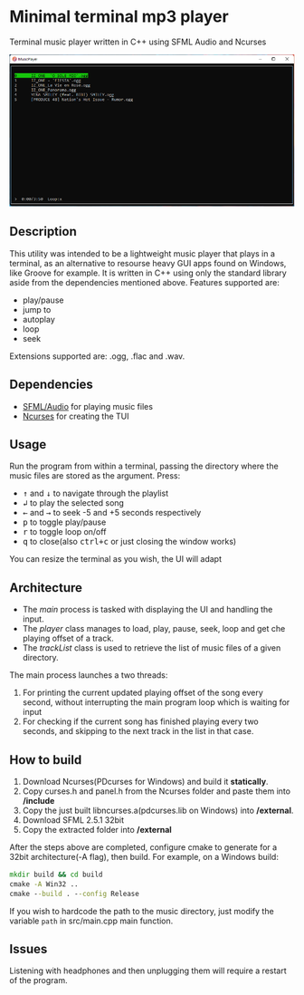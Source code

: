 # Minimal terminal mp3 player

Terminal music player written in C++ using SFML Audio and Ncurses

![alt text](assets/example.png "UI of the program")

## Description
This utility was intended to be a lightweight music player that plays in a terminal, as an alternative to resourse heavy GUI apps found on Windows, like Groove for example.
It is written in C++ using only the standard library aside from the dependencies mentioned above.
Features supported are: 
* play/pause
* jump to
* autoplay
* loop
* seek

Extensions supported are: .ogg, .flac and .wav.

## Dependencies
* [SFML/Audio](https://www.sfml-dev.org/) for playing music files
* [Ncurses](https://invisible-island.net/ncurses/) for creating the TUI

## Usage
Run the program from within a terminal, passing the directory where the music files are stored as the argument.
Press:
* <kbd>↑</kbd> and <kbd>↓</kbd> to navigate through the playlist
* <kbd>↲</kbd> to play the selected song
* <kbd>←</kbd> and <kbd>→</kbd> to seek -5 and +5 seconds respectively
* <kbd>p</kbd> to toggle play/pause
* <kbd>r</kbd> to toggle loop on/off
* <kbd>q</kbd> to close(also <kbd>ctrl+c</kbd> or just closing the window works)

You can resize the terminal as you wish, the UI will adapt

## Architecture
* The *main* process is tasked with displaying the UI and handling the input.
* The *player* class manages to load, play, pause, seek, loop and get che playing offset of a track.
* The *trackList* class is used to retrieve the list of music files of a given directory.

The main process launches a two threads:
1. For printing the current updated playing offset of the song every second, without interrupting the main program loop which is waiting for input
2. For checking if the current song has finished playing every two seconds, and skipping to the next track in the list in that case.

## How to build
1. Download Ncurses(PDcurses for Windows) and build it **statically**.
2. Copy curses.h and panel.h from the Ncurses folder and paste them into **/include**
3. Copy the just built libncurses.a(pdcurses.lib on Windows) into **/external**. 
4. Download SFML 2.5.1 32bit
4. Copy the extracted folder into **/external**

After the steps above are completed, configure cmake to generate for a 32bit architecture(-A flag), then build.
For example, on a Windows build:
```cmd
mkdir build && cd build
cmake -A Win32 ..
cmake --build . --config Release
```

If you wish to hardcode the path to the music directory, just modify the variable ```path``` in src/main.cpp main function.

## Issues
Listening with headphones and then unplugging them will require a restart of the program.


